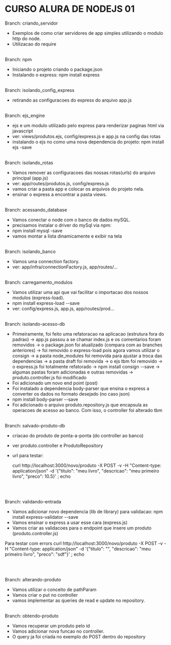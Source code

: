 # CURSO ALURA DE NODEJS 01

Branch: criando_servidor <br>
- Exemplos de como criar servidores de app simples utilizando o modulo http do node.
- Utilizacao do require
<br><br>

Branch: npm <br>
- Iniciando o projeto criando o package.json
- Instalando o express: npm install express
<br><br>

Branch: isolando_config_express <br>
- retirando as configuracoes do express do arquivo app.js
<br><br>

Branch: ejs_engine <br>
- ejs e um modulo utilizado pelo express para renderizar paginas html via javascript
- ver: views/produtos.ejs, config/express.js e app.js na config das rotas
- instalando o ejs no como uma nova dependencia do projeto: npm install ejs -save
<br><br>

Branch: isolando_rotas <br>
- Vamos remover as configuracoes das nossas rotas(urls) do arquivo principal (app.js)
- ver: app/routes/produtos.js, config/express.js
- vamos criar a pasta app e colocar os arquivos do projeto nela.
- ensinar o express a encontrar a pasta views.
<br><br>

Branch: acessando_database <br>
- Vamos conectar o node com o banco de dados mySQL.
- precisamos instalar o driver do mySql via npm:
- npm install mysql -save
- vamos montar a lista dinamicamente e exibir na tela
<br><br>

Branch: isolando_banco <br>
- Vamos uma connection factory.
- ver: app/infra/connectionFactory.js, app/routes/...
<br><br>

Branch: carregamento_modulos <br>
- Vamos utilizar uma api que vai facilitar o importacao dos nossos modulos (express-load).
- npm install express-load --save
- ver: config/express.js, app.js, app/routes/prod...
<br><br>

Branch: isolando-acesso-db <br>
- Primeiramente, foi feito uma refatoracao na aplicacao (estrutura fora do padrao)
    -> app.js passou a se chamar index.js e os comentarios foram removidos
    -> o package.json foi atualizado (compara com as branches anteriores)
    -> foi removido o express-load pois agora vamos utilizar o consign
    -> a pasta node_modules foi removida para ajustar a troca das dependencias
    -> a pasta draft foi removida
    -> o ejs tbm foi removido
    -> o express.js foi totalmente refatorado
    -> npm install consign --save
    -> algumas pastas foram adicionadas e outras removidas
    -> produto.controller.js foi modificado
- Foi adicionado um novo end point (post)
- Foi instalado a dependencia body-parser que ensina o express a converter os dados no formato desejado (no caso json)
- npm install body-parser --save
- Foi adicionado o arquivo produto.repository.js que encapsula as operacoes de acesso ao banco. Com isso, o controller foi alterado tbm
<br><br>

Branch: salvado-produto-db <br>
- criacao do produto de ponta-a-ponta (do controller ao banco)
- ver produto.controller e ProdutoRepository
- url para testar:

  curl http://localhost:3000/novo/produto -X POST -v -H "Content-type: application/json" -d '{"titulo": "meu livro", "descricao": "meu primeiro livro", "preco": 10.5}' ; echo

<br><br>

Branch: validando-entrada <br>
- Vamos adicionar novo dependencia (lib de library) para validacao: npm install express-validator --save
- Vamos ensinar o express a usar esse cara (express.js)
- Vamos criar as validacoes para o endpoint que insere um produto (produto.controller.js)

Para testar com errors
curl http://localhost:3000/novo/produto -X POST -v -H "Content-type: application/json" -d '{"titulo": "", "descricao": "meu primeiro livro", "preco": "sdf"}' ; echo

<br><br>

Branch: alterando-produto <br>
- Vamos utilizar o conceito de pathParam
- Vamos criar o put no controller
- vamos implementar as queries de read e update no repository.
<br><br>

Branch: obtendo-produto <br>
- Vamos recuperar um produto pelo id
- Vamos adicionar nova funcao no controller.
- O query ja foi criada no exemplo do POST dentro do repository
<br><br>

